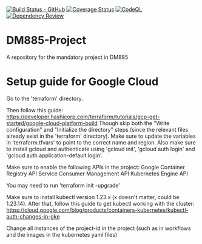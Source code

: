 [![Build Status - GitHub](https://github.com/TroelsLind/DM885-Project/workflows/Test/badge.svg)](https://github.com/TroelsLind/DM885-Project/actions?query=workflow%3ATest)
[![Coverage Status](https://coveralls.io/repos/github/TroelsLind/DM885-Project/badge.svg?branch=main)](https://coveralls.io/github/TroelsLind/DM885-Project?branch=main)
[![CodeQL](https://github.com/TroelsLind/DM885-Project/workflows/CodeQL/badge.svg)](https://github.com/TroelsLind/DM885-Project/actions?query=workflow%3ADependency+Review)
[![Dependency Review](https://github.com/TroelsLind/DM885-Project/workflows/Dependency%20Review/badge.svg)]()

# DM885-Project
A repository for the mandatory project in DM885


# Setup guide for Google Cloud


Go to the 'terraform' directory.

Then follow this guide:
https://developer.hashicorp.com/terraform/tutorials/gcp-get-started/google-cloud-platform-build
Though skip both the "Write configuration" and "Initialize the directory" steps (since the relevant files already exist in the 'terraform' directory).
Make sure to update the variables in 'terraform.tfvars' to point to the correct name and region.
Also make sure to install gcloud and authenticate using 'gcloud init', 'gcloud auth login' and 'gcloud auth application-default login'.

Make sure to enable the  following APIs in the project:
Google Container Registry API
Service Consumer Management API
Kubernetes Engine API

You may need to run 'terraform init -upgrade'

Make sure to install kubectl version 1.23.x (x doesn't matter, could be 1.23.14).
After that, follow this guide to get kubectl working with the cluster:
https://cloud.google.com/blog/products/containers-kubernetes/kubectl-auth-changes-in-gke

Change all instances of the project-id in the project (such as in workflows and the images in the kubernetes yaml files)
